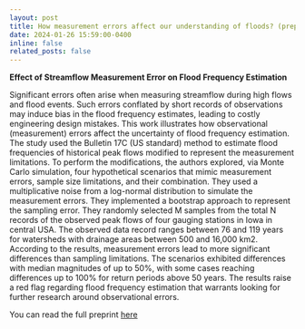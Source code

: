 ```yaml
---
layout: post
title: How measurement errors affect our understanding of floods? (preprint)
date: 2024-01-26 15:59:00-0400
inline: false
related_posts: false
---
```


**Effect of Streamflow Measurement Error on Flood Frequency Estimation**

Significant errors often arise when measuring streamflow during high flows and flood events. Such errors conflated by short records of observations may induce bias in the flood frequency estimates, leading to costly engineering design mistakes. This work illustrates how observational (measurement) errors affect the uncertainty of flood frequency estimation. The study used the Bulletin 17C (US standard) method to estimate flood frequencies of historical peak flows modified to represent the measurement limitations. To perform the modifications, the authors explored, via Monte Carlo simulation, four hypothetical scenarios that mimic measurement errors, sample size limitations, and their combination. They used a multiplicative noise from a log-normal distribution to simulate the measurement errors. They implemented a bootstrap approach to represent the sampling error. They randomly selected M samples from the total N records of the observed peak flows of four gauging stations in Iowa in central USA. The observed data record ranges between 76 and 119 years for watersheds with drainage areas between 500 and 16,000 km2. According to the results, measurement errors lead to more significant differences than sampling limitations. The scenarios exhibited differences with median magnitudes of up to 50%, with some cases reaching differences up to 100% for return periods above 50 years. The results raise a red flag regarding flood frequency estimation that warrants looking for further research around observational errors.

You can read the full preprint [here](https://www.researchsquare.com/article/rs-3837694/v1)
